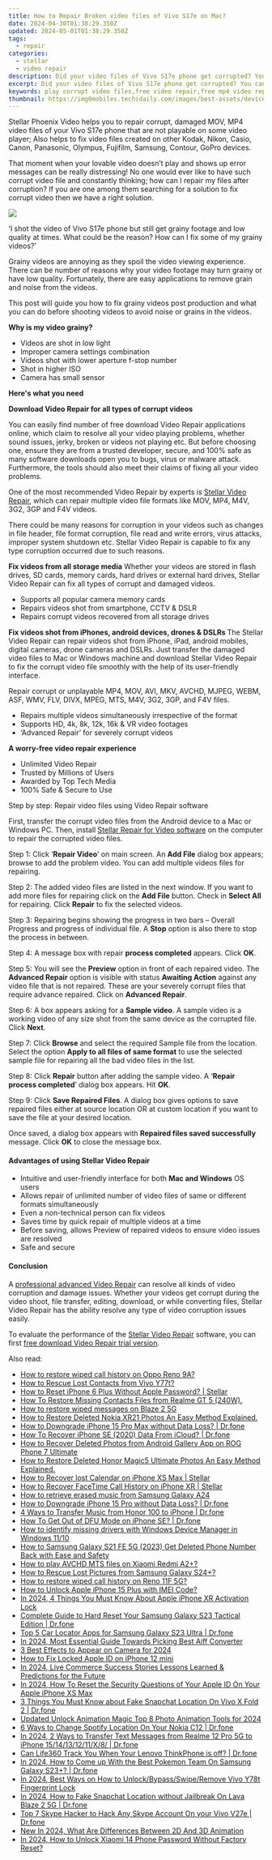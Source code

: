 ```yaml
---
title: How to Repair Broken video files of Vivo S17e on Mac?
date: 2024-04-30T01:38:29.350Z
updated: 2024-05-01T01:38:29.350Z
tags: 
  - repair
categories: 
  - stellar
  - video repair
description: Did your video files of Vivo S17e phone get corrupted? You can repair all your damaged video files lik MOV, MP4, AVI, XVID, or other video file using Stellar Video Repair.
excerpt: Did your video files of Vivo S17e phone get corrupted? You can repair all your damaged video files lik MOV, MP4, AVI, XVID, or other video file using Stellar Video Repair.
keywords: play corrupt video files,free video repair,free mp4 video repair software,mov video repair,mp4 repair,video repair free
thumbnail: https://img0mobiles.techidaily.com/images/best-assets/devices/vivo/vivo-s17e/4.jpg
---
```


<div class="atpl-content atpl-for-stellar-video-repair mobile-video-repair">

<div class="atpl-post-description-part-1">
<div class="tpl-content-sub-paragraph-content">  <p>Stellar Phoenix Video helps you to repair corrupt, damaged MOV, MP4 video files of your Vivo S17e phone that are not playable on some video player; Also helps to fix video files created on other Kodak, Nikon, Casio, Canon, Panasonic, Olympus, Fujifilm, Samsung, Contour, GoPro devices.That moment when your lovable video doesn’t play and shows up error messages can be really distressing! No one would ever like to have such corrupt video file and constantly thinking; how can I repair my files after corruption? If you are one among them searching for a solution to fix corrupt video then we have a right solution.  </p></div>
</div>

<img src="https://img0mobiles.techidaily.com/images/best-assets/devices/vivo/vivo-s17e/4.jpg" class="atpl-imgstyle"/>

<div class="atpl-post-description-part-2">
<div class="tpl-content-sub-paragraph-question"><p>‘I shot the video of Vivo S17e phone but still get grainy footage and low quality at times. What could be the reason? How can I fix some of my grainy videos?’</p></div><div class="tpl-content-sub-paragraph-content"><p>Grainy videos are annoying as they spoil the video viewing experience. There can be number of reasons why your video footage may turn grainy or have low quality. Fortunately, there are easy applications to remove grain and noise from the videos.This post will guide you how to fix grainy videos post production and what you can do before shooting videos to avoid noise or grains in the videos.<strong>Why is my video grainy?</strong><ul>  <li>Videos are shot in low light</li>  <li>Improper camera settings combination</li>  <li>Videos shot with lower aperture f-stop number</li>  <li>Shot in higher ISO</li>  <li>Camera has small sensor</li></ul></p></div>
</div>

<strong>Here's what you need</strong>
<div class="tpl-content-sub-paragraph-content">

<strong>Download Video Repair for all types of corrupt videos</strong>
<p>
You can easily find number of free download Video Repair applications online, which claim to resolve all your video playing problems, whether sound issues, jerky, broken or videos not playing etc. But before choosing one, ensure they are from a trusted developer, secure, and 100% safe as many software downloads open you to bugs, virus or malware attack. Furthermore, the tools should also meet their claims of fixing all your video problems.

One of the most recommended Video Repair by experts is <a href="https://tools.techidaily.com/stellar-video-repair/" >Stellar Video Repair</a>, which can repair multiple video file formats like MOV, MP4, M4V, 3G2, 3GP and F4V videos.

There could be many reasons for corruption in your videos such as changes in file header, file format corruption, file read and write errors, virus attacks, improper system shutdown etc. Stellar Video Repair is capable to fix any type corruption occurred due to such reasons.

</p>
</div>



<div class="tpl-content-sub-paragraph-content">
<p>
<strong>Fix videos from all storage media</strong>
Whether your videos are stored in flash drives, SD cards, memory cards, hard drives or external hard drives, Stellar Video Repair can fix all types of corrupt and damaged videos.


- Supports all popular camera memory cards
- Repairs videos shot from smartphone, CCTV & DSLR
- Repairs corrupt videos recovered from all storage drives


<strong>Fix videos shot from iPhones, android devices, drones & DSLRs </strong>
The Stellar Video Repair can repair videos shot from iPhone, iPad, android mobiles, digital cameras, drone cameras and DSLRs. Just transfer the damaged video files to Mac or Windows machine and download Stellar Video Repair to fix the corrupt video file smoothly with the help of its user-friendly interface.


Repair corrupt or unplayable MP4, MOV, AVI, MKV, AVCHD, MJPEG, WEBM, ASF, WMV, FLV, DIVX, MPEG, MTS, M4V, 3G2, 3GP, and F4V files.

- Repairs multiple videos simultaneously irrespective of the format
- Supports HD, 4k, 8k, 12k, 16k & VR video footages
- ‘Advanced Repair’ for severely corrupt videos

**A worry-free video repair experience**

- Unlimited Video Repair
- Trusted by Millions of Users
- Awarded by Top Tech Media
- 100% Safe & Secure to Use


</p>
</div>

<div class="atpl-step-part-style">Step by step: Repair video files using Video Repair software</div>

First, transfer the corrupt video files from the Android device to a Mac or Windows PC. Then, install <a href="https://tools.techidaily.com/stellar-video-repair/" >Stellar Repair for Video software</a> on the computer to repair the corrupted video files.

<span class="atpl-stepstyle-a"><span>Step 1: </span></span> Click ‘<strong>Repair Video</strong>’ on main screen. An <strong>Add File</strong> dialog box appears; browse to add the problem video. You can add multiple videos files for repairing.
<img src="https://tools.techidaily.com/images/apps/stellar/stellar-repair-for-video/solutions/common/main-screen.jpg"  alt="" />

<span class="atpl-stepstyle-a"><span>Step 2: </span></span> The added video files are listed in the next window. If you want to add more files for repairing click on the <strong>Add File</strong> button. Check in <strong>Select All</strong> for repairing. Click <strong>Repair</strong> to fix the selected videos.
<img src="https://tools.techidaily.com/images/apps/stellar/stellar-repair-for-video/solutions/common/video-file-listed.jpg"  alt="" />

<span class="atpl-stepstyle-a"><span>Step 3: </span></span> Repairing begins showing the progress in two bars – Overall Progress and progress of individual file. A <strong>Stop</strong> option is also there to stop the process in between.
<img src="https://tools.techidaily.com/images/apps/stellar/stellar-repair-for-video/solutions/common/video-file-fixing.jpg"  alt="" />

<span class="atpl-stepstyle-a"><span>Step 4: </span></span> A message box with repair <strong>process completed</strong> appears. Click <strong>OK</strong>.
<img src="https://tools.techidaily.com/images/apps/stellar/stellar-repair-for-video/solutions/common/repair-process-completed.jpg"  alt="" />

<span class="atpl-stepstyle-a"><span>Step 5: </span></span> You will see the <strong>Preview</strong> option in front of each repaired video. The <strong>Advanced Repair</strong> option is visible with status <strong>Awaiting Action</strong> against any video file that is not repaired. These are your severely corrupt files that require advance repaired. Click on <strong>Advanced Repair</strong>.
<img src="https://tools.techidaily.com/images/apps/stellar/stellar-repair-for-video/solutions/common/advanced-repair-screen.png"  alt="" />

<span class="atpl-stepstyle-a"><span>Step 6: </span></span> A box appears asking for a <strong>Sample video</strong>. A sample video is a working video of any size shot from the same device as the corrupted file. Click <strong>Next</strong>.
<img src="https://tools.techidaily.com/images/apps/stellar/stellar-repair-for-video/solutions/common/sample-video.jpg"  alt="" />

<span class="atpl-stepstyle-a"><span>Step 7: </span></span> Click <strong>Browse</strong> and select the required Sample file from the location. Select the option <strong>Apply to all files of same format</strong> to use the selected sample file for repairing all the bad video files in the list.
<img src="https://tools.techidaily.com/images/apps/stellar/stellar-repair-for-video/solutions/common/add-sample-video.png"  alt="" />

<span class="atpl-stepstyle-a"><span>Step 8: </span></span> Click <strong>Repair</strong> button after adding the sample video. A ‘<strong>Repair process completed</strong>’ dialog box appears. Hit <strong>OK</strong>.
<img src="https://tools.techidaily.com/images/apps/stellar/stellar-repair-for-video/solutions/common/video-file-repaired-success.png"  alt="" />

<span class="atpl-stepstyle-a"><span>Step 9: </span></span> Click <strong>Save Repaired Files</strong>. A dialog box gives options to save repaired files either at source location OR at custom location if you want to save the file at your desired location.
<img src="https://tools.techidaily.com/images/apps/stellar/stellar-repair-for-video/solutions/common/save-repaired-files.jpg"  alt="" />

Once saved, a dialog box appears with <strong>Repaired files saved successfully</strong> message. Click <strong>OK</strong> to close the message box.


<h4>Advantages of using Stellar Video Repair</h4>
<ul>
  <li>Intuitive and user-friendly interface for both <strong>Mac and Windows</strong> OS users</li>
  <li>Allows repair of unlimited number of video files of same or different formats simultaneously</li>
  <li>Even a non-technical person can fix videos</li>
  <li>Saves time by quick repair of multiple videos at a time</li>
  <li>Before saving, allows Preview of repaired videos to ensure video issues are resolved</li>
  <li>Safe and secure</li>
</ul>

<h4>Conclusion</h4>

A <a href="https://tools.techidaily.com/stellar-video-repair/" >professional advanced Video Repair</a> can resolve all kinds of video corruption and damage issues. Whether your videos get corrupt during the video shoot, file transfer, editing, download, or while converting files, Stellar Video Repair has the ability resolve any type of video corruption issues easily.

To evaluate the performance of the <a href="https://tools.techidaily.com/stellar-video-repair/" >Stellar Video Repair</a> software, you can first <a href="https://tools.techidaily.com/stellar-video-repair/" >free download Video Repair trial version</a>.



<ins class="adsbygoogle"
     style="display:block"
     data-ad-client="ca-pub-7571918770474297"
     data-ad-slot="8358498916"
     data-ad-format="auto"
     data-full-width-responsive="true"></ins>
     
</div>
<ins class="adsbygoogle"
    style="display:block"
    data-ad-format="autorelaxed"
    data-ad-client="ca-pub-7571918770474297"
    data-ad-slot="1223367746"></ins>

<span class="atpl-alsoreadstyle">Also read:</span>
<div><ul>
<li><a href="https://blog-min.techidaily.com/how-to-restore-wiped-call-history-on-oppo-reno-9a-by-fonelab-android-recover-call-logs/"><u>How to restore wiped call history on Oppo Reno 9A?</u></a></li>
<li><a href="https://blog-min.techidaily.com/how-to-rescue-lost-contacts-from-vivo-y77t-by-fonelab-android-recover-contacts/"><u>How to Rescue Lost Contacts from Vivo Y77t?</u></a></li>
<li><a href="https://blog-min.techidaily.com/how-to-reset-iphone-6-plus-without-apple-password-stellar-by-stellar-data-recovery-ios-iphone-data-recovery/"><u>How to Reset iPhone 6 Plus Without Apple Password? | Stellar</u></a></li>
<li><a href="https://blog-min.techidaily.com/how-to-restore-missing-contacts-files-from-realme-gt-5-240w-by-fonelab-android-recover-contacts/"><u>How To  Restore Missing Contacts Files from Realme GT 5 (240W).</u></a></li>
<li><a href="https://blog-min.techidaily.com/how-to-restore-wiped-messages-on-blaze-2-5g-by-fonelab-android-recover-messages/"><u>How to restore wiped messages on Blaze 2 5G</u></a></li>
<li><a href="https://blog-min.techidaily.com/how-to-restore-deleted-nokia-xr21-photos-an-easy-method-explained-by-fonelab-android-recover-photos/"><u>How to Restore Deleted Nokia XR21 Photos  An Easy Method Explained.</u></a></li>
<li><a href="https://blog-min.techidaily.com/how-to-downgrade-iphone-15-pro-max-without-data-loss-drfone-by-drfone-ios-system-repair-ios-system-repair/"><u>How to Downgrade iPhone 15 Pro Max without Data Loss? | Dr.fone</u></a></li>
<li><a href="https://blog-min.techidaily.com/how-to-recover-iphone-se-2020-data-from-icloud-drfone-by-drfone-ios-data-recovery-ios-data-recovery/"><u>How To Recover iPhone SE (2020) Data From iCloud? | Dr.fone</u></a></li>
<li><a href="https://blog-min.techidaily.com/how-to-recover-deleted-photos-from-android-gallery-app-on-rog-phone-7-ultimate-by-stellar-photo-recovery-android-mobile-photo-recover/"><u>How to Recover Deleted Photos from Android Gallery App on ROG Phone 7 Ultimate</u></a></li>
<li><a href="https://blog-min.techidaily.com/how-to-restore-deleted-honor-magic5-ultimate-photos-an-easy-method-explained-by-fonelab-android-recover-photos/"><u>How to Restore Deleted Honor Magic5 Ultimate Photos  An Easy Method Explained.</u></a></li>
<li><a href="https://blog-min.techidaily.com/how-to-recover-lost-calendar-on-iphone-xs-max-stellar-by-stellar-data-recovery-ios-iphone-data-recovery/"><u>How to Recover lost Calendar on iPhone XS Max | Stellar</u></a></li>
<li><a href="https://blog-min.techidaily.com/how-to-recover-facetime-call-history-on-iphone-xr-stellar-by-stellar-data-recovery-ios-iphone-data-recovery/"><u>How to Recover FaceTime Call History on iPhone XR | Stellar</u></a></li>
<li><a href="https://blog-min.techidaily.com/how-to-retrieve-erased-music-from-samsung-galaxy-a24-by-fonelab-android-recover-music/"><u>How to retrieve erased music from Samsung Galaxy A24</u></a></li>
<li><a href="https://blog-min.techidaily.com/how-to-downgrade-iphone-15-pro-without-data-loss-drfone-by-drfone-ios-system-repair-ios-system-repair/"><u>How to Downgrade iPhone 15 Pro without Data Loss? | Dr.fone</u></a></li>
<li><a href="https://blog-min.techidaily.com/4-ways-to-transfer-music-from-honor-100-to-iphone-drfone-by-drfone-transfer-from-android-transfer-from-android/"><u>4 Ways to Transfer Music from Honor 100 to iPhone | Dr.fone</u></a></li>
<li><a href="https://blog-min.techidaily.com/how-to-get-out-of-dfu-mode-on-iphone-se-drfone-by-drfone-ios-system-repair-ios-system-repair/"><u>How To Get Out of DFU Mode on iPhone SE? | Dr.fone</u></a></li>
<li><a href="https://blog-min.techidaily.com/how-to-identify-missing-drivers-with-windows-device-manager-in-windows-1110-by-drivereasy-guide/"><u>How to identify missing drivers with Windows Device Manager in Windows 11/10</u></a></li>
<li><a href="https://blog-min.techidaily.com/how-to-samsung-galaxy-s21-fe-5g-2023-get-deleted-phone-number-back-with-ease-and-safety-by-fonelab-android-recover-contacts/"><u>How to Samsung Galaxy S21 FE 5G (2023) Get Deleted Phone Number Back with Ease and Safety</u></a></li>
<li><a href="https://blog-min.techidaily.com/how-to-play-avchd-mts-files-on-xiaomi-redmi-a2plus-by-aiseesoft-video-converter-play-mts-on-android/"><u>How to play AVCHD MTS files on Xiaomi Redmi A2+?</u></a></li>
<li><a href="https://blog-min.techidaily.com/how-to-rescue-lost-pictures-from-samsung-galaxy-s24plus-by-fonelab-android-recover-pictures/"><u>How to Rescue Lost Pictures from Samsung Galaxy S24+?</u></a></li>
<li><a href="https://blog-min.techidaily.com/how-to-restore-wiped-call-history-on-reno-11f-5g-by-fonelab-android-recover-call-logs/"><u>How to restore wiped call history on Reno 11F 5G?</u></a></li>
<li><a href="https://sim-unlock.techidaily.com/how-to-unlock-apple-iphone-15-plus-with-imei-code-by-drfone-ios/"><u>How to Unlock Apple iPhone 15 Plus with IMEI Code?</u></a></li>
<li><a href="https://activate-lock.techidaily.com/in-2024-4-things-you-must-know-about-apple-iphone-xr-activation-lock-by-drfone-ios/"><u>In 2024, 4 Things You Must Know About Apple iPhone XR Activation Lock</u></a></li>
<li><a href="https://techidaily.com/complete-guide-to-hard-reset-your-samsung-galaxy-s23-tactical-edition-drfone-by-drfone-reset-android-reset-android/"><u>Complete Guide to Hard Reset Your Samsung Galaxy S23 Tactical Edition | Dr.fone</u></a></li>
<li><a href="https://android-location-track.techidaily.com/top-5-car-locator-apps-for-samsung-galaxy-s23-ultra-drfone-by-drfone-virtual-android/"><u>Top 5 Car Locator Apps for Samsung Galaxy S23 Ultra | Dr.fone</u></a></li>
<li><a href="https://ai-vdieo-software.techidaily.com/in-2024-most-essential-guide-towards-picking-best-aiff-converter/"><u>In 2024, Most Essential Guide Towards Picking Best Aiff Converter</u></a></li>
<li><a href="https://ai-video-editing.techidaily.com/3-best-effects-to-appear-on-camera-for-2024/"><u>3 Best Effects to Appear on Camera for 2024</u></a></li>
<li><a href="https://apple-account.techidaily.com/how-to-fix-locked-apple-id-on-iphone-12-mini-by-drfone-ios/"><u>How to Fix Locked Apple ID on iPhone 12 mini</u></a></li>
<li><a href="https://ai-live-streaming.techidaily.com/in-2024-live-commerce-success-stories-lessons-learned-and-predictions-for-the-future/"><u>In 2024, Live Commerce Success Stories Lessons Learned & Predictions for the Future</u></a></li>
<li><a href="https://apple-account.techidaily.com/in-2024-how-to-reset-the-security-questions-of-your-apple-id-on-your-apple-iphone-xs-max-by-drfone-ios/"><u>In 2024, How To Reset the Security Questions of Your Apple ID On Your Apple iPhone XS Max</u></a></li>
<li><a href="https://location-social.techidaily.com/3-things-you-must-know-about-fake-snapchat-location-on-vivo-x-fold-2-drfone-by-drfone-virtual-android/"><u>3 Things You Must Know about Fake Snapchat Location On Vivo X Fold 2 | Dr.fone</u></a></li>
<li><a href="https://ai-video-apps.techidaily.com/updated-unlock-animation-magic-top-8-photo-animation-tools-for-2024/"><u>Updated Unlock Animation Magic Top 8 Photo Animation Tools for 2024</u></a></li>
<li><a href="https://location-fake.techidaily.com/6-ways-to-change-spotify-location-on-your-nokia-c12-drfone-by-drfone-virtual-android/"><u>6 Ways to Change Spotify Location On Your Nokia C12 | Dr.fone</u></a></li>
<li><a href="https://android-transfer.techidaily.com/in-2024-2-ways-to-transfer-text-messages-from-realme-12-pro-5g-to-iphone-1514131211x8-drfone-by-drfone-transfer-from-android-transfer-from-android/"><u>In 2024, 2 Ways to Transfer Text Messages from Realme 12 Pro 5G to iPhone 15/14/13/12/11/X/8/ | Dr.fone</u></a></li>
<li><a href="https://fake-location.techidaily.com/can-life360-track-you-when-your-lenovo-thinkphone-is-off-drfone-by-drfone-virtual-android/"><u>Can Life360 Track You When Your Lenovo ThinkPhone is off? | Dr.fone</u></a></li>
<li><a href="https://change-location.techidaily.com/in-2024-how-to-come-up-with-the-best-pokemon-team-on-samsung-galaxy-s23plus-drfone-by-drfone-virtual-android/"><u>In 2024, How to Come up With the Best Pokemon Team On Samsung Galaxy S23+? | Dr.fone</u></a></li>
<li><a href="https://android-unlock.techidaily.com/in-2024-best-ways-on-how-to-unlockbypassswiperemove-vivo-y78t-fingerprint-lock-by-drfone-android/"><u>In 2024, Best Ways on How to Unlock/Bypass/Swipe/Remove Vivo Y78t Fingerprint Lock</u></a></li>
<li><a href="https://location-social.techidaily.com/in-2024-how-to-fake-snapchat-location-without-jailbreak-on-lava-blaze-2-5g-drfone-by-drfone-virtual-android/"><u>In 2024, How to Fake Snapchat Location without Jailbreak On Lava Blaze 2 5G | Dr.fone</u></a></li>
<li><a href="https://location-social.techidaily.com/top-7-skype-hacker-to-hack-any-skype-account-on-your-vivo-v27e-drfone-by-drfone-virtual-android/"><u>Top 7 Skype Hacker to Hack Any Skype Account On your Vivo V27e | Dr.fone</u></a></li>
<li><a href="https://animation-videos.techidaily.com/new-in-2024-what-are-differences-between-2d-and-3d-animation/"><u>New In 2024, What Are Differences Between 2D And 3D Animation</u></a></li>
<li><a href="https://unlock-android.techidaily.com/in-2024-how-to-unlock-xiaomi-14-phone-password-without-factory-reset-by-drfone-android/"><u>In 2024, How to Unlock Xiaomi 14 Phone Password Without Factory Reset?</u></a></li>
</ul></div>

